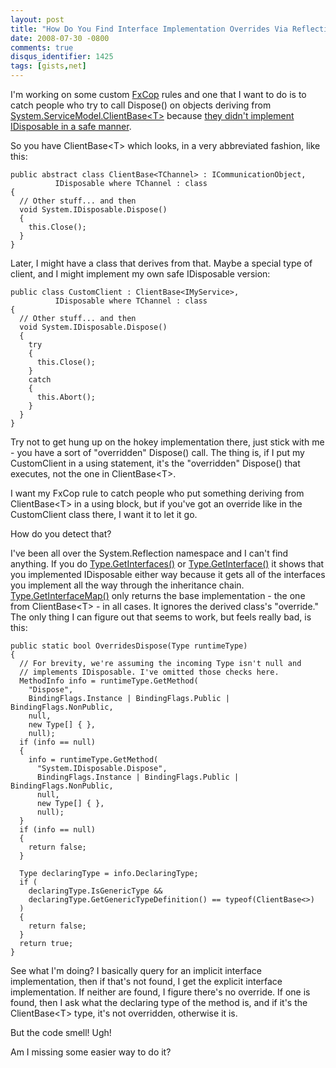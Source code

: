 ```yaml
---
layout: post
title: "How Do You Find Interface Implementation Overrides Via Reflection?"
date: 2008-07-30 -0800
comments: true
disqus_identifier: 1425
tags: [gists,net]
---
```

I'm working on some custom
[FxCop](http://msdn.microsoft.com/en-us/library/bb429476.aspx) rules and
one that I want to do is to catch people who try to call Dispose() on
objects deriving from
[System.ServiceModel.ClientBase\<T\>](http://msdn.microsoft.com/en-us/library/ms576141.aspx)
because [they didn't implement IDisposable in a safe
manner](http://geekswithblogs.net/DavidBarrett/archive/2007/11/22/117058.aspx).

So you have ClientBase\<T\> which looks, in a very abbreviated fashion,
like this:

    public abstract class ClientBase<TChannel> : ICommunicationObject,
              IDisposable where TChannel : class
    {
      // Other stuff... and then
      void System.IDisposable.Dispose()
      {
        this.Close();
      }
    }

Later, I might have a class that derives from that. Maybe a special type
of client, and I might implement my own safe IDisposable version:

    public class CustomClient : ClientBase<IMyService>,
              IDisposable where TChannel : class
    {
      // Other stuff... and then
      void System.IDisposable.Dispose()
      {
        try
        {
          this.Close();
        }
        catch
        {
          this.Abort();
        }
      }
    }

Try not to get hung up on the hokey implementation there, just stick
with me - you have a sort of "overridden" Dispose() call. The thing is,
if I put my CustomClient in a using statement, it's the "overridden"
Dispose() that executes, not the one in ClientBase\<T\>.

I want my FxCop rule to catch people who put something deriving from
ClientBase\<T\> in a using block, but if you've got an override like in
the CustomClient class there, I want it to let it go.

How do you detect that?

I've been all over the System.Reflection namespace and I can't find
anything. If you do
[Type.GetInterfaces()](http://msdn.microsoft.com/en-us/library/system.type.getinterfaces.aspx)
or
[Type.GetInterface()](http://msdn.microsoft.com/en-us/library/system.type.getinterface.aspx)
it shows that you implemented IDisposable either way because it gets all
of the interfaces you implement all the way through the inheritance
chain.
[Type.GetInterfaceMap()](http://msdn.microsoft.com/en-us/library/system.type.getinterfacemap.aspx)
only returns the base implementation - the one from ClientBase\<T\> - in
all cases. It ignores the derived class's "override." The only thing I
can figure out that seems to work, but feels really bad, is this:

    public static bool OverridesDispose(Type runtimeType)
    {
      // For brevity, we're assuming the incoming Type isn't null and
      // implements IDisposable. I've omitted those checks here.
      MethodInfo info = runtimeType.GetMethod(
        "Dispose",
        BindingFlags.Instance | BindingFlags.Public | BindingFlags.NonPublic,
        null,
        new Type[] { },
        null);
      if (info == null)
      {
        info = runtimeType.GetMethod(
          "System.IDisposable.Dispose",
          BindingFlags.Instance | BindingFlags.Public | BindingFlags.NonPublic,
          null,
          new Type[] { },
          null);
      }
      if (info == null)
      {
        return false;
      }

      Type declaringType = info.DeclaringType;
      if (
        declaringType.IsGenericType &&
        declaringType.GetGenericTypeDefinition() == typeof(ClientBase<>)
      )
      {
        return false;
      }
      return true;
    }

See what I'm doing? I basically query for an implicit interface
implementation, then if that's not found, I get the explicit interface
implementation. If neither are found, I figure there's no override. If
one is found, then I ask what the declaring type of the method is, and
if it's the ClientBase\<T\> type, it's not overridden, otherwise it is.

But the code smell! Ugh!

Am I missing some easier way to do it?

